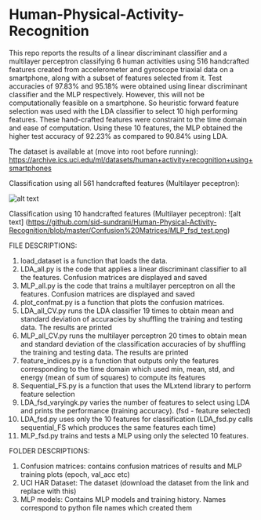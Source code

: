 # Human-Physical-Activity-Recognition

This repo reports the results of a linear discriminant classifier and a multilayer perceptron classifying 6 human activities using 516 handcrafted features created from accelerometer and gyroscope triaxial data on a smartphone, along with a subset of features selected from it. Test accuracies of 97.83% and 95.18% were obtained using linear discriminant classifier and the MLP respectively. However, this will not be computationally feasible on a smartphone. So heuristic forward feature selection was used with the LDA classifier to select 10 high performing features. These hand-crafted features were constraint to the time domain and ease of computation. Using these 10 features, the MLP obtained the higher test accuracy of 92.23% as compared to 90.84% using LDA. 

The dataset is available at (move into root before running):
https://archive.ics.uci.edu/ml/datasets/human+activity+recognition+using+smartphones


Classification using all 561 handcrafted features (Multilayer peceptron): 

![alt text](https://github.com/sid-sundrani/Human-Physical-Activity-Recognition/blob/master/Confusion%20Matrices/MLP_train_all.png)

Classification using  10 handcrafted features (Multilayer peceptron): 
![alt text] (https://github.com/sid-sundrani/Human-Physical-Activity-Recognition/blob/master/Confusion%20Matrices/MLP_fsd_test.png)


FILE DESCRIPTIONS:

1. load_dataset is a function that loads the data. 
2. LDA_all.py is the code that applies a linear discriminant classifier to all the features. Confusion matrices are displayed and saved
3. MLP_all.py is the code that trains a multilayer perceptron on all the features. Confusion matrices are displayed and saved 
4. plot_confmat.py is a function that plots the confusion matrices. 
5. LDA_all_CV.py runs the LDA classifier 19 times to obtain mean and standard deviation of accuracies by shuffling the training and testing data. The results are printed
6. MLP_all_CV.py runs the multilayer perceptron 20 times to obtain mean and standard deviation of the classification accuracies of by shuffling the training and testing data. The results are printed
7. feature_indices.py is a function that outputs only the features corresponding to the time domain which used min, mean, std, and energy (mean of sum of squares) to compute its features
8. Sequential_FS.py is a function that uses the MLxtend library to perform feature selection
9. LDA_fsd_varyingk.py	varies the number of features to select using LDA  and prints the performance (training accuracy). (fsd - feature selected)
10. LDA_fsd.py uses only the 10 features for classification (LDA_fsd.py calls sequential_FS which produces the same features each time)
11. MLP_fsd.py trains and tests a MLP using only the selected 10 features. 

FOLDER DESCRIPTIONS:
1. Confusion matrices: contains confusion matrices of results and MLP training plots (epoch, val_acc etc)
2. UCI HAR Dataset: The dataset (download the dataset from the link and replace with this)
3. MLP models: Contains MLP models and training history. Names correspond to python file names which created them


